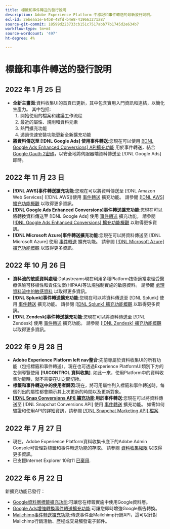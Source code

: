 ```yaml
---
title: 標籤和事件轉送的發行說明
description: Adobe Experience Platform 中標記和事件轉送的最新發行說明。
exl-id: 2ebeaa1e-64b8-48fd-b4e8-419663271a87
source-git-commit: 18599d223733cb151c7517abb77b1745d2e634b7
workflow-type: tm+mt
source-wordcount: '497'
ht-degree: 4%

---
```


# 標籤和事件轉送的發行說明

## 2022 年 1 月 25 日

* **全新主畫面**:資料收集UI的首頁已更新，其中包含實用入門資訊和連結，以簡化生產力。 其中包括:
   1. 開始使用的檔案和建議工作流程
   1. 最近的屬性、規則和資料元素
   1. 熱門擴充功能
   1. 透過快速安裝功能更新全新擴充功能
* **將資料傳送至 [!DNL Google Ads] 使用事件轉送**:您現在可以使用 [[!DNL Google Ads Enhanced Conversions] API擴充功能](../extensions/server/google-ads-enhanced-conversions/overview.md) 用於事件轉送，結合 [Google Oauth 2密碼](../ui/event-forwarding/secrets.md#google-oauth2)，以安全地將伺服器端資料傳送至 [!DNL Google Ads] 即時。

## 2022 年 11 月 23 日

* **[!DNL AWS]事件轉送擴充功能**:您現在可以將資料傳送至 [!DNL Amazon Web Services] ([!DNL AWS])使用 [事件轉送](../../tags/ui/event-forwarding/overview.md) 擴充功能。 請參閱 [[!DNL AWS] 擴充功能概觀](../../tags/extensions/server/aws/overview.md) 以取得更多資訊。
* **[!DNL Google Ads Enhanced Conversions]事件轉送擴充功能**:您現在可以將轉換資料傳送至 [!DNL Google Ads] 使用 [事件轉送](../../tags/ui/event-forwarding/overview.md) 擴充功能。 請參閱 [[!DNL Google Ads Enhanced Conversions] 擴充功能概觀](../../tags/extensions/server/google-ads-enhanced-conversions/overview.md) 以取得更多資訊。
* **[!DNL Microsoft Azure]事件轉送擴充功能**:您現在可以將資料傳送至 [!DNL Microsoft Azure] 使用 [事件轉送](../../tags/ui/event-forwarding/overview.md) 擴充功能。 請參閱 [[!DNL Microsoft Azure] 擴充功能概觀](../../tags/extensions/server/azure/overview.md) 以取得更多資訊。

## 2022 年 10 月 26 日

* **資料流的敏感資料處理**:Datastreams現在利用多種Platform技術適當處理受醫療保險可移植性和責任法案(HIPAA)等法規強制實施的敏感資料。 請參閱 [處理資料流中的敏感資料](../../edge/datastreams/overview.md#sensitive) 以取得更多資訊。
* **[!DNL Splunk]事件轉送擴充功能**:您現在可以將資料傳送至 [!DNL Splunk] 使用 [事件轉送](../ui/event-forwarding/overview.md) 擴充功能。 請參閱 [[!DNL Splunk] 擴充功能概觀](../extensions/server/splunk/overview.md) 以取得更多資訊。
* **[!DNL Zendesk]事件轉送擴充功能**:您現在可以將資料傳送至 [!DNL Zendesk] 使用 [事件轉送](../ui/event-forwarding/overview.md) 擴充功能。 請參閱 [[!DNL Zendesk] 擴充功能概觀](../extensions/server/zendesk/overview.md) 以取得更多資訊。

## 2022 年 9 月 28 日

* **Adobe Experience Platform left nav整合**:先前專屬於資料收集UI的所有功能（包括標籤和事件轉送），現在也可透過Experience PlatformUI類別下方的左側導覽使用 **[!UICONTROL 資料收集]**. 如此一來，使用Platform中的資料收集功能時，就不需要在UI之間切換。
* **標籤和事件轉送中的使用者歸因**:現在，將可用屬性列入標籤和事件轉送時，每個列出的屬性都會顯示其上次更新的時間以及更新對象。
* **[[!DNL Snap Conversions API] 擴充功能](https://exchange.adobe.com/apps/ec/108550) 用於事件轉送**:您現在可以將資料傳送至 [!DNL Snapchat Conversions API] 使用 [事件轉送](../../tags/ui/event-forwarding/overview.md) 擴充功能。 如需如何驗證和使用API的詳細資訊，請參閱 [[!DNL Snapchat Marketing API] 檔案](https://marketingapi.snapchat.com/docs/conversion.html).

## 2022 年 7 月 27 日

* 現在，Adobe Experience Platform資料收集卡底下的Adobe Admin Console可管理對標籤和事件轉送功能的存取。 請參閱 [資料收集權限](../../collection/permissions.md) 以取得更多資訊。
* 已支援Internet Explorer 10和11 [已棄用](../ie-deprecation.md).

## 2022 年 6 月 22 日

新擴充功能已發行：

* [Google資料層標籤擴充功能](../extensions/client/google-data-layer/overview.md):可讓您在標籤實施中使用Google資料層。
* [Google Ads增強轉換事件轉送擴充功能](https://partners.adobe.com/exchangeprogram/experiencecloud/exchange.details.108630.html):可讓您即時增強Google廣告轉換。
* [Mailchimp事件轉送擴充功能](../extensions/server/mailchimp/overview.md):傳送事件至Mailchimp行銷API，這可以針對Mailchimp行銷活動、歷程或交易觸發電子郵件。